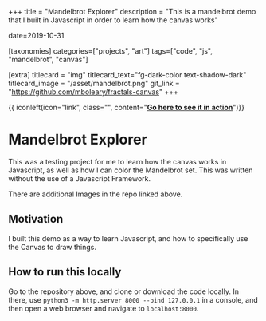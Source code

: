 +++
title = "Mandelbrot Explorer"
description = "This is a mandelbrot demo that I built in Javascript in order to learn how the canvas works"

date=2019-10-31

[taxonomies]
categories=["projects", "art"]
tags=["code", "js", "mandelbrot", "canvas"]

[extra]
titlecard = "img"
titlecard_text="fg-dark-color text-shadow-dark"
titlecard_image = "/asset/mandelbrot.png"
git_link = "https://github.com/mboleary/fractals-canvas"
+++

{{ iconleft(icon="link", class="", content="<b><a href='/extern/fractals-canvas'>Go here to see it in action</a></b>")}}

# Mandelbrot Explorer

This was a testing project for me to learn how the canvas works in Javascript, as well as how I can color the Mandelbrot set. This was written without the use of a Javascript Framework.

There are additional Images in the repo linked above.

## Motivation

I built this demo as a way to learn Javascript, and how to specifically use the Canvas to draw things.

## How to run this locally

Go to the repository above, and clone or download the code locally. In there, use `python3 -m http.server 8000 --bind 127.0.0.1` in a console, and then open a web browser and navigate to `localhost:8000`.
